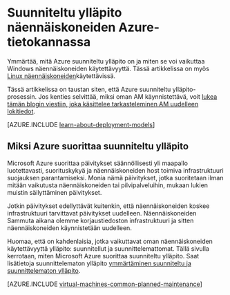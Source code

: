 <properties
    pageTitle="Suunniteltu ylläpito Windows VMs | Microsoft Azure"
    description="Mitä Azure suunniteltu ylläpito on ja miten se vaikuttaa oman Windows näennäiskoneiden Azure"
    services="virtual-machines-windows"
    documentationCenter=""
    authors="drewm"
    manager="timlt"
    editor=""
    tags="azure-service-management,azure-resource-manager"/>

<tags
    ms.service="virtual-machines-windows"
    ms.workload="infrastructure-services"
    ms.tgt_pltfrm="vm-windows"
    ms.devlang="na"
    ms.topic="article"
    ms.date="04/26/2016"
    ms.author="drewm"/>

# <a name="planned-maintenance-for-virtual-machines-in-azure"></a>Suunniteltu ylläpito näennäiskoneiden Azure-tietokannassa


Ymmärtää, mitä Azure suunniteltu ylläpito on ja miten se voi vaikuttaa Windows näennäiskoneiden käytettävyyttä. Tässä artikkelissa on myös [Linux näennäiskoneiden](virtual-machines-linux-planned-maintenance.md)käytettävissä. 

Tässä artikkelissa on taustan siten, että Azure suunniteltu ylläpito-prosessin. Jos kenties selvittää, miksi oman AM käynnistettävä, voit [lukea tämän blogin viestiin, joka käsittelee tarkasteleminen AM uudelleen lokitiedot](https://azure.microsoft.com/blog/viewing-vm-reboot-logs/).

[AZURE.INCLUDE [learn-about-deployment-models](../../includes/learn-about-deployment-models-both-include.md)]


## <a name="why-azure-performs-planned-maintenance"></a>Miksi Azure suorittaa suunniteltu ylläpito

Microsoft Azure suorittaa päivitykset säännöllisesti yli maapallo luotettavasti, suorituskykyä ja näennäiskoneiden host toimiva infrastruktuuri suojauksen parantamiseksi. Monia nämä päivitykset, jotka suoritetaan ilman mitään vaikutusta näennäiskoneiden tai pilvipalveluihin, mukaan lukien muistin säilyttäminen päivitykset.

Jotkin päivitykset edellyttävät kuitenkin, että näennäiskoneiden koskee infrastruktuuri tarvittavat päivitykset uudelleen. Näennäiskoneiden Sammuta aikana olemme korjaustiedoston infrastruktuuri ja sitten näennäiskoneiden käynnistetään uudelleen.

Huomaa, että on kahdenlaisia, jotka vaikuttavat oman näennäiskoneiden käytettävyyttä ylläpito: suunnitellut ja suunnittelemattomat. Tällä sivulla kerrotaan, miten Microsoft Azure suorittaa suunniteltu ylläpito. Saat lisätietoja suunnittelematon ylläpito [ymmärtäminen suunniteltu ja suunnittelematon ylläpito](virtual-machines-windows-manage-availability.md).

[AZURE.INCLUDE [virtual-machines-common-planned-maintenance](../../includes/virtual-machines-common-planned-maintenance.md)]
